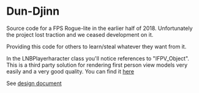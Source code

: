 # Dun-Djinn

Source code for a FPS Rogue-lite in the earlier half of 2018. Unfortunately the project lost traction and we ceased development on it.

Providing this code for others to learn/steal whatever they want from it.

In the LNBPlayerharacter class you'll notice references to "IFPV_Object". This is a third party solution for rendering first person view models very easily and a very good quality. You can find it [here](https://assetstore.unity.com/packages/tools/camera/first-person-view-2-67929)

See [design document](https://github.com/calebsmth54/Dun-Djinn/blob/master/Dun'Djinn_GDD.pdf)
